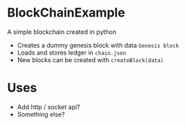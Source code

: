 # BlockChainExample
A simple blockchain created in python

- Creates a dummy genesis block with data `Genesis block`
- Loads and stores ledger in `chain.json`
- New blocks can be created with `createBlock(data)`

# Uses
- Add http / socket api?
- Something else?
